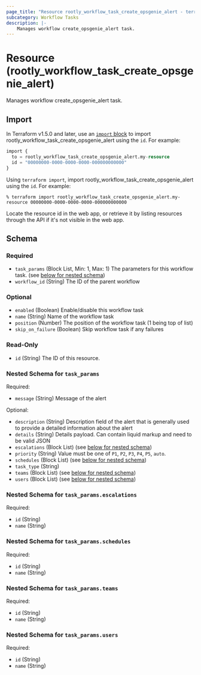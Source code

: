 ```yaml
---
page_title: "Resource rootly_workflow_task_create_opsgenie_alert - terraform-provider-rootly"
subcategory: Workflow Tasks
description: |-
    Manages workflow create_opsgenie_alert task.
---
```


# Resource (rootly_workflow_task_create_opsgenie_alert)

Manages workflow create_opsgenie_alert task.



## Import

In Terraform v1.5.0 and later, use an [`import` block](https://developer.hashicorp.com/terraform/language/import) to import rootly_workflow_task_create_opsgenie_alert using the `id`. For example:

```terraform
import {
  to = rootly_workflow_task_create_opsgenie_alert.my-resource
  id = "00000000-0000-0000-0000-000000000000"
}
```

Using `terraform import`, import rootly_workflow_task_create_opsgenie_alert using the `id`. For example:

```console
% terraform import rootly_workflow_task_create_opsgenie_alert.my-resource 00000000-0000-0000-0000-000000000000
```

Locate the resource id in the web app, or retrieve it by listing resources through the API if it's not visible in the web app.

<!-- schema generated by tfplugindocs -->
## Schema

### Required

- `task_params` (Block List, Min: 1, Max: 1) The parameters for this workflow task. (see [below for nested schema](#nestedblock--task_params))
- `workflow_id` (String) The ID of the parent workflow

### Optional

- `enabled` (Boolean) Enable/disable this workflow task
- `name` (String) Name of the workflow task
- `position` (Number) The position of the workflow task (1 being top of list)
- `skip_on_failure` (Boolean) Skip workflow task if any failures

### Read-Only

- `id` (String) The ID of this resource.

<a id="nestedblock--task_params"></a>
### Nested Schema for `task_params`

Required:

- `message` (String) Message of the alert

Optional:

- `description` (String) Description field of the alert that is generally used to provide a detailed information about the alert
- `details` (String) Details payload. Can contain liquid markup and need to be valid JSON
- `escalations` (Block List) (see [below for nested schema](#nestedblock--task_params--escalations))
- `priority` (String) Value must be one of `P1`, `P2`, `P3`, `P4`, `P5`, `auto`.
- `schedules` (Block List) (see [below for nested schema](#nestedblock--task_params--schedules))
- `task_type` (String)
- `teams` (Block List) (see [below for nested schema](#nestedblock--task_params--teams))
- `users` (Block List) (see [below for nested schema](#nestedblock--task_params--users))

<a id="nestedblock--task_params--escalations"></a>
### Nested Schema for `task_params.escalations`

Required:

- `id` (String)
- `name` (String)


<a id="nestedblock--task_params--schedules"></a>
### Nested Schema for `task_params.schedules`

Required:

- `id` (String)
- `name` (String)


<a id="nestedblock--task_params--teams"></a>
### Nested Schema for `task_params.teams`

Required:

- `id` (String)
- `name` (String)


<a id="nestedblock--task_params--users"></a>
### Nested Schema for `task_params.users`

Required:

- `id` (String)
- `name` (String)
